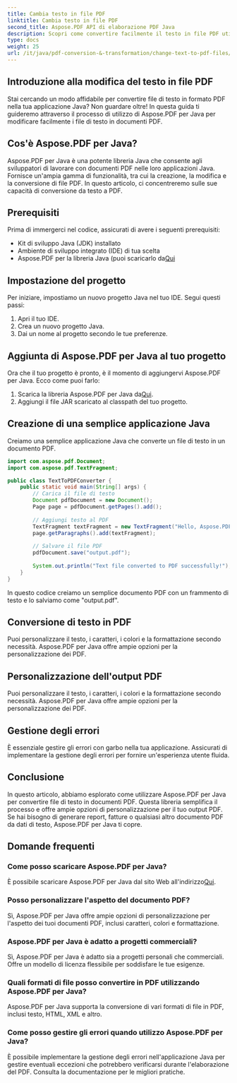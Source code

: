 ```yaml
---
title: Cambia testo in file PDF
linktitle: Cambia testo in file PDF
second_title: Aspose.PDF API di elaborazione PDF Java
description: Scopri come convertire facilmente il testo in file PDF utilizzando Aspose.PDF per Java. Guida passo passo con il codice sorgente.
type: docs
weight: 25
url: /it/java/pdf-conversion-&-transformation/change-text-to-pdf-files/
---
```


## Introduzione alla modifica del testo in file PDF

Stai cercando un modo affidabile per convertire file di testo in formato PDF nella tua applicazione Java? Non guardare oltre! In questa guida ti guideremo attraverso il processo di utilizzo di Aspose.PDF per Java per modificare facilmente i file di testo in documenti PDF.

## Cos'è Aspose.PDF per Java?

Aspose.PDF per Java è una potente libreria Java che consente agli sviluppatori di lavorare con documenti PDF nelle loro applicazioni Java. Fornisce un'ampia gamma di funzionalità, tra cui la creazione, la modifica e la conversione di file PDF. In questo articolo, ci concentreremo sulle sue capacità di conversione da testo a PDF.

## Prerequisiti

Prima di immergerci nel codice, assicurati di avere i seguenti prerequisiti:

- Kit di sviluppo Java (JDK) installato
- Ambiente di sviluppo integrato (IDE) di tua scelta
-  Aspose.PDF per la libreria Java (puoi scaricarlo da[Qui](https://releases.aspose.com/pdf/java/)

## Impostazione del progetto

Per iniziare, impostiamo un nuovo progetto Java nel tuo IDE. Segui questi passi:

1. Apri il tuo IDE.
2. Crea un nuovo progetto Java.
3. Dai un nome al progetto secondo le tue preferenze.

## Aggiunta di Aspose.PDF per Java al tuo progetto

Ora che il tuo progetto è pronto, è il momento di aggiungervi Aspose.PDF per Java. Ecco come puoi farlo:

1.  Scarica la libreria Aspose.PDF per Java da[Qui](https://releases.aspose.com/pdf/java/).
2. Aggiungi il file JAR scaricato al classpath del tuo progetto.

## Creazione di una semplice applicazione Java

Creiamo una semplice applicazione Java che converte un file di testo in un documento PDF.

```java
import com.aspose.pdf.Document;
import com.aspose.pdf.TextFragment;

public class TextToPDFConverter {
    public static void main(String[] args) {
        // Carica il file di testo
        Document pdfDocument = new Document();
        Page page = pdfDocument.getPages().add();
        
        // Aggiungi testo al PDF
        TextFragment textFragment = new TextFragment("Hello, Aspose.PDF for Java!");
        page.getParagraphs().add(textFragment);
        
        // Salvare il file PDF
        pdfDocument.save("output.pdf");
        
        System.out.println("Text file converted to PDF successfully!");
    }
}
```

In questo codice creiamo un semplice documento PDF con un frammento di testo e lo salviamo come "output.pdf".

## Conversione di testo in PDF

Puoi personalizzare il testo, i caratteri, i colori e la formattazione secondo necessità. Aspose.PDF per Java offre ampie opzioni per la personalizzazione dei PDF.

## Personalizzazione dell'output PDF

Puoi personalizzare il testo, i caratteri, i colori e la formattazione secondo necessità. Aspose.PDF per Java offre ampie opzioni per la personalizzazione dei PDF.

## Gestione degli errori

È essenziale gestire gli errori con garbo nella tua applicazione. Assicurati di implementare la gestione degli errori per fornire un'esperienza utente fluida.

## Conclusione

In questo articolo, abbiamo esplorato come utilizzare Aspose.PDF per Java per convertire file di testo in documenti PDF. Questa libreria semplifica il processo e offre ampie opzioni di personalizzazione per il tuo output PDF. Se hai bisogno di generare report, fatture o qualsiasi altro documento PDF da dati di testo, Aspose.PDF per Java ti copre.

## Domande frequenti

### Come posso scaricare Aspose.PDF per Java?

 È possibile scaricare Aspose.PDF per Java dal sito Web all'indirizzo[Qui](https://releases.aspose.com/pdf/java/).

### Posso personalizzare l'aspetto del documento PDF?

Sì, Aspose.PDF per Java offre ampie opzioni di personalizzazione per l'aspetto dei tuoi documenti PDF, inclusi caratteri, colori e formattazione.

### Aspose.PDF per Java è adatto a progetti commerciali?

Sì, Aspose.PDF per Java è adatto sia a progetti personali che commerciali. Offre un modello di licenza flessibile per soddisfare le tue esigenze.

### Quali formati di file posso convertire in PDF utilizzando Aspose.PDF per Java?

Aspose.PDF per Java supporta la conversione di vari formati di file in PDF, inclusi testo, HTML, XML e altro.

### Come posso gestire gli errori quando utilizzo Aspose.PDF per Java?

È possibile implementare la gestione degli errori nell'applicazione Java per gestire eventuali eccezioni che potrebbero verificarsi durante l'elaborazione del PDF. Consulta la documentazione per le migliori pratiche.